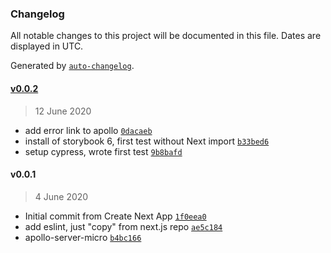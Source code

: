 ### Changelog

All notable changes to this project will be documented in this file. Dates are displayed in UTC.

Generated by [`auto-changelog`](https://github.com/CookPete/auto-changelog).

#### [v0.0.2](https://github.com/VulcanJS/vulcan-next-starter/compare/v0.0.1...v0.0.2)

> 12 June 2020

- add error link to apollo [`0dacaeb`](https://github.com/VulcanJS/vulcan-next-starter/commit/0dacaeb7a704626c90e49da5c59a58437dbe702a)
- install of storybook 6, first test without Next import [`b33bed6`](https://github.com/VulcanJS/vulcan-next-starter/commit/b33bed65822a63f5e278252bc2272d3a7a9cc2c4)
- setup cypress, wrote first test [`9b8bafd`](https://github.com/VulcanJS/vulcan-next-starter/commit/9b8bafdd83f5ff28e8bade5fbbf4c9b276adba43)

#### v0.0.1

> 4 June 2020

- Initial commit from Create Next App [`1f0eea0`](https://github.com/VulcanJS/vulcan-next-starter/commit/1f0eea0f975c7dda76c891c2c94d6599a861120e)
- add eslint, just "copy" from next.js repo [`ae5c184`](https://github.com/VulcanJS/vulcan-next-starter/commit/ae5c184a487f63fb5a79d794f5b983d147a17682)
- apollo-server-micro [`b4bc166`](https://github.com/VulcanJS/vulcan-next-starter/commit/b4bc1669fa3feb508082de9864649934e5b7899c)
